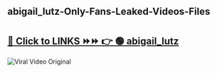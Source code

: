 
 ## abigail_lutz-Only-Fans-Leaked-Videos-Files

# <h2><a href="https://mediaupload.pro?abigail_lutz">🔗 Click to LINKS ⏩⏩ 👉 🟢 abigail_lutz </a></h2>

<a href="https://mediaupload.pro?abigail_lutz" rel="nofollow" data-target="animated-image.originalLink"><img src="https://i.ibb.co.com/xMMVF88/686577567.gif" alt="Viral Video Original" style="max-width: 100%; display: inline-block;" data-target="animated-image.originalImage"></a>